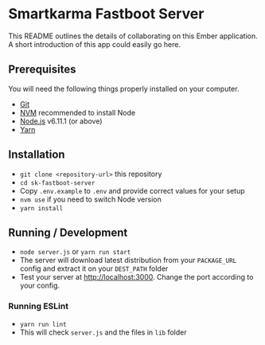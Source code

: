# Smartkarma Fastboot Server

This README outlines the details of collaborating on this Ember application.
A short introduction of this app could easily go here.

## Prerequisites

You will need the following things properly installed on your computer.

* [Git](https://git-scm.com/)
* [NVM](https://github.com/creationix/nvm) recommended to install Node
* [Node.js](https://nodejs.org/) v6.11.1 (or above)
* [Yarn](https://yarnpkg.com/en/)

## Installation

* `git clone <repository-url>` this repository
* `cd sk-fastboot-server`
* Copy `.env.example` to `.env` and provide correct values for your setup
* `nvm use` if you need to switch Node version
* `yarn install`

## Running / Development

* `node server.js` or `yarn run start`
* The server will download latest distribution from your `PACKAGE_URL` config and extract it on your `DEST_PATH` folder
* Test your server at [http://localhost:3000](http://localhost:3000). Change the port according to your config.

### Running ESLint

* `yarn run lint`
* This will check `server.js` and the files in `lib` folder
